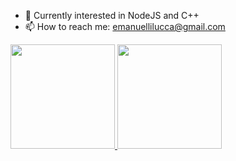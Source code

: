 - 🌱 Currently interested in NodeJS and C++
- 📫 How to reach me: emanuellilucca@gmail.com

<div>
   <a href="https://github.com/emanuelli01">
     <img height= "167em" src="https://github-readme-stats.vercel.app/api?username=emanuelli01&show_icons=true&theme=midnight-purple"&count_private=true/>
     <img height= "167em" src="https://github-readme-stats.vercel.app/api/top-langs/?username=emanuelli01&layout=compact&theme=midnight-purple&count_private=true"/>
   </a>
     </div>
  
